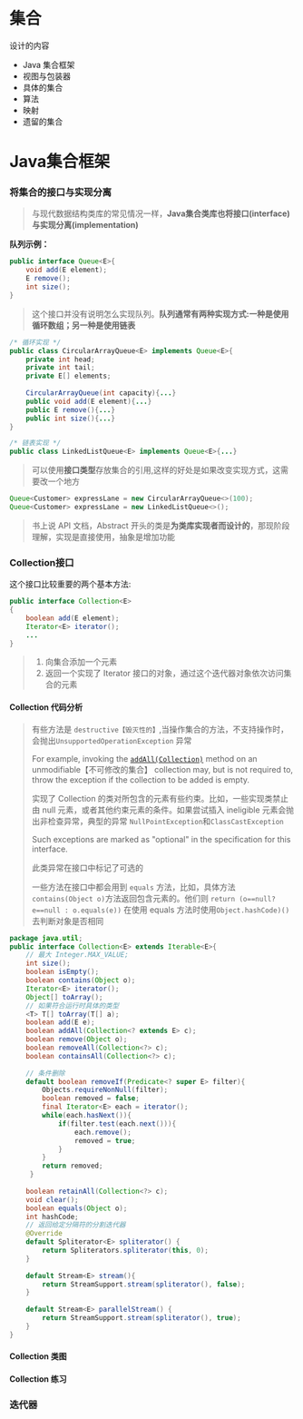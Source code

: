 # 集合

设计的内容

- Java 集合框架
- 视图与包装器
- 具体的集合
- 算法
- 映射
- 遗留的集合

# Java集合框架



### 将集合的接口与实现分离

> 与现代数据结构类库的常见情况一样，**Java集合类库也将接口(interface)与实现分离(implementation)**

**队列示例：**

```java
public interface Queue<E>{
    void add(E element);
    E remove();
    int size();
}
```

> 这个接口并没有说明怎么实现队列。**队列通常有两种实现方式:一种是使用循环数组；另一种是使用链表**

```java
/* 循环实现 */
public class CircularArrayQueue<E> implements Queue<E>{
    private int head;
    private int tail;
    private E[] elements;
    
    CircularArrayQueue(int capacity){...}
    public void add(E element){...}
    public E remove(){...}
    public int size(){...}
}

/* 链表实现 */
public class LinkedListQueue<E> implements Queue<E>{...}
```

> 可以使用**接口类型**存放集合的引用,这样的好处是如果改变实现方式，这需要改一个地方

```java
Queue<Customer> expressLane = new CircularArrayQueue<>(100);
Queue<Customer> expressLane = new LinkedListQueue<>();
```

> 书上说 API 文档，Abstract 开头的类是**为类库实现者而设计的**，那现阶段理解，实现是直接使用，抽象是增加功能

### Collection接口

这个接口比较重要的两个基本方法:

```java
public interface Collection<E>
{
    boolean add(E element);
    Iterator<E> iterator();
    ...
}
```

> 1. 向集合添加一个元素
> 2. 返回一个实现了 Iterator 接口的对象，通过这个迭代器对象依次访问集合的元素

#### Collection 代码分析

> 有些方法是 `destructive【毁灭性的】`,当操作集合的方法，不支持操作时，会抛出`UnsupportedOperationException` 异常
>
> For example, invoking the [`addAll(Collection)`](../../java/util/Collection.html#addAll-java.util.Collection-) method on an unmodifiable【不可修改的集合】 collection may, but is not required to, throw the exception if the collection to be added is empty.
>
> 实现了 Collection 的类对所包含的元素有些约束。比如，一些实现类禁止由 null  元素，或者其他约束元素的条件。如果尝试插入 ineligible 元素会抛出非检查异常，典型的异常 `NullPointException`和`ClassCastException`
>
> Such exceptions are marked as "optional" in the specification for this interface.
>
> 此类异常在接口中标记了可选的
>
> 一些方法在接口中都会用到 `equals` 方法，比如，具体方法 `contains(Object o)`方法返回包含元素的。他们则 `return (o==null?e==null : o.equals(e))` 在使用 equals 方法时使用`Object.hashCode)()`去判断对象是否相同



```java
package java.util;
public interface Collection<E> extends Iterable<E>{
    // 最大 Integer.MAX_VALUE;
    int size(); 
    boolean isEmpty();
    boolean contains(Object o);
    Iterator<E> iterator();
    Object[] toArray();
    // 如果符合运行时具体的类型
    <T> T[] toArray(T[] a);
    boolean add(E e);
    boolean addAll(Collection<? extends E> c);
    boolean remove(Object o);
    boolean removeAll(Collection<?> c);
    boolean containsAll(Collection<?> c);
    
    // 条件删除
    default boolean removeIf(Predicate<? super E> filter){
        Objects.requireNonNull(filter);
        boolean removed = false;
        final Iterator<E> each = iterator();
        while(each.hasNext()){
            if(filter.test(each.next())){
                each.remove();
                removed = true;
            }
        }
        return removed;
     }
    
    boolean retainAll(Collection<?> c);
    void clear();
    boolean equals(Object o);
    int hashCode;
    // 返回给定分隔符的分割迭代器
    @Override
    default Spliterator<E> spliterator() {
        return Spliterators.spliterator(this, 0);
    }
    
    default Stream<E> stream(){
        return StreamSupport.stream(spliterator(), false);
    }
    
    default Stream<E> parallelStream() {
        return StreamSupport.stream(spliterator(), true);
    }
}
```

#### Collection 类图



#### Collection 练习

### 迭代器


